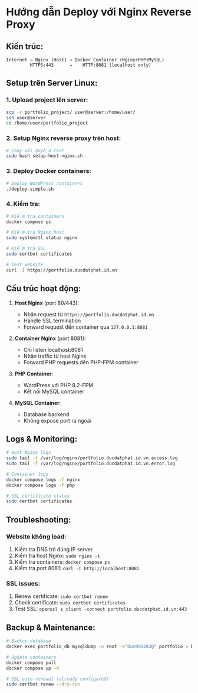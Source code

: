 # Hướng dẫn Deploy với Nginx Reverse Proxy

## Kiến trúc:
```
Internet → Nginx (Host) → Docker Container (Nginx+PHP+MySQL)
         HTTPS:443      →    HTTP:8081 (localhost only)
```

## Setup trên Server Linux:

### 1. Upload project lên server:
```bash
scp -r portfolio_project/ user@server:/home/user/
ssh user@server
cd /home/user/portfolio_project
```

### 2. Setup Nginx reverse proxy trên host:
```bash
# Chạy với quyền root
sudo bash setup-host-nginx.sh
```

### 3. Deploy Docker containers:
```bash
# Deploy WordPress containers
./deploy-simple.sh
```

### 4. Kiểm tra:
```bash
# Kiểm tra containers
docker compose ps

# Kiểm tra Nginx host
sudo systemctl status nginx

# Kiểm tra SSL
sudo certbot certificates

# Test website
curl -I https://portfolio.ducdatphat.id.vn
```

## Cấu trúc hoạt động:

1. **Host Nginx** (port 80/443):
   - Nhận request từ `https://portfolio.ducdatphat.id.vn`
   - Handle SSL termination
   - Forward request đến container qua `127.0.0.1:8081`

2. **Container Nginx** (port 8081):
   - Chỉ listen localhost:8081
   - Nhận traffic từ host Nginx
   - Forward PHP requests đến PHP-FPM container

3. **PHP Container**:
   - WordPress với PHP 8.2-FPM
   - Kết nối MySQL container

4. **MySQL Container**:
   - Database backend
   - Không expose port ra ngoài

## Logs & Monitoring:

```bash
# Host Nginx logs
sudo tail -f /var/log/nginx/portfolio.ducdatphat.id.vn.access.log
sudo tail -f /var/log/nginx/portfolio.ducdatphat.id.vn.error.log

# Container logs
docker compose logs -f nginx
docker compose logs -f php

# SSL certificate status
sudo certbot certificates
```

## Troubleshooting:

### Website không load:
1. Kiểm tra DNS trỏ đúng IP server
2. Kiểm tra host Nginx: `sudo nginx -t`
3. Kiểm tra containers: `docker compose ps`
4. Kiểm tra port 8081: `curl -I http://localhost:8081`

### SSL issues:
1. Renew certificate: `sudo certbot renew`
2. Check certificate: `sudo certbot certificates`
3. Test SSL: `openssl s_client -connect portfolio.ducdatphat.id.vn:443`

## Backup & Maintenance:

```bash
# Backup database
docker exec portfolio_db mysqldump -u root -p"Duc091203@" portfolio > backup.sql

# Update containers
docker compose pull
docker compose up -d

# SSL auto-renewal (already configured)
sudo certbot renew --dry-run
```
